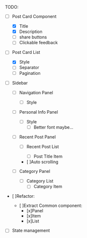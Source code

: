 TODO:

- [ ] Post Card Component
  - [x] Title
  - [x] Description
  - [ ] share buttons
  - [ ] Clickable feedback
- [ ] Post Card List

  - [x] Style
  - [ ] Separator
  - [ ] Pagination

- [ ] Sidebar

  - [ ] Navigation Panel

    - [ ] Style

  - [ ] Personal Info Panel

    - [ ] Style
      - [ ] Better font maybe...

  - [ ] Recent Post Panel

    - [ ] Recent Post List

      - [ ] Post Title Item

    - [ ]Auto scrolling

  - [ ] Category Panel
    - [ ] Category List
      - [ ] Category Item

- [ ]Refactor:

  - [ ]Extract Common component:
    - [x]Panel
    - [x]Item
    - [x]List

- [ ] State management
